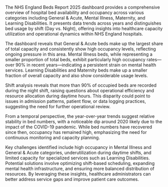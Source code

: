 The NHS England Beds Report 2025 dashboard provides a comprehensive overview of hospital bed availability and occupancy across various categories including General & Acute, Mental Illness, Maternity, and Learning Disabilities. It presents data trends across years and distinguishes bed usage by shift (Day vs. Night), offering insights into healthcare capacity utilization and operational dynamics within NHS England hospitals.

The dashboard reveals that General & Acute beds make up the largest share of total capacity and consistently show high occupancy levels, reflecting ongoing pressure in this area. Mental Illness beds, while representing a smaller proportion of total beds, exhibit particularly high occupancy rates—over 90% in recent years—indicating a persistent strain on mental health services. Learning Disabilities and Maternity beds make up a smaller fraction of overall capacity and also show considerable usage levels.

Shift analysis reveals that more than 90% of occupied beds are recorded during the night shift, raising questions about operational efficiency and resource allocation during daytime hours. This disparity could point to issues in admission patterns, patient flow, or data logging practices, suggesting the need for further operational review.

From a temporal perspective, the year-over-year trends suggest relative stability in bed numbers, with a noticeable dip around 2020 likely due to the impact of the COVID-19 pandemic. While bed numbers have recovered since then, occupancy has remained high, emphasizing the need for continuous monitoring and capacity planning.

Key challenges identified include high occupancy in Mental Illness and General & Acute categories, underutilization during daytime shifts, and limited capacity for specialized services such as Learning Disabilities. Potential solutions involve optimizing shift-based scheduling, expanding mental health infrastructure, and ensuring more balanced distribution of resources. By leveraging these insights, healthcare administrators can better address service gaps and improve patient care outcomes.
